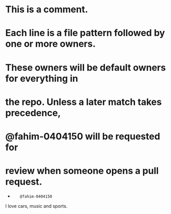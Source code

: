 # This is a comment.
# Each line is a file pattern followed by one or more owners.

# These owners will be default owners for everything in
# the repo. Unless a later match takes precedence,
# @fahim-0404150 will be requested for
# review when someone opens a pull request.
*        @fahim-0404150
I love cars, music and sports.
